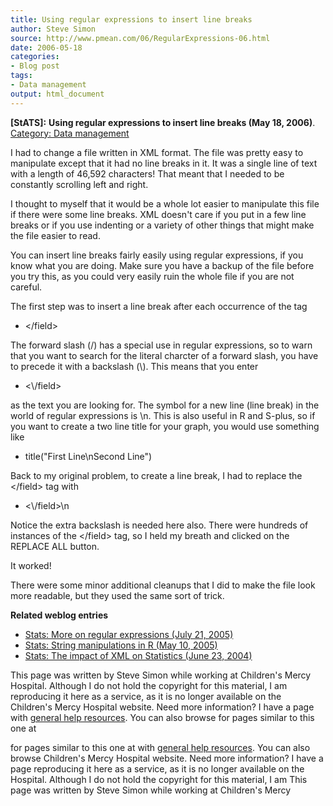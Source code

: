 ```yaml
---
title: Using regular expressions to insert line breaks
author: Steve Simon
source: http://www.pmean.com/06/RegularExpressions-06.html
date: 2006-05-18
categories:
- Blog post
tags:
- Data management
output: html_document
---
```

**[StATS]:** **Using regular expressions to insert
line breaks (May 18, 2006)**. [Category: Data
management](../category/DataManagement.html)

I had to change a file written in XML format. The file was pretty easy
to manipulate except that it had no line breaks in it. It was a single
line of text with a length of 46,592 characters! That meant that I
needed to be constantly scrolling left and right.

I thought to myself that it would be a whole lot easier to manipulate
this file if there were some line breaks. XML doesn't care if you put
in a few line breaks or if you use indenting or a variety of other
things that might make the file easier to read.

You can insert line breaks fairly easily using regular expressions, if
you know what you are doing. Make sure you have a backup of the file
before you try this, as you could very easily ruin the whole file if you
are not careful.

The first step was to insert a line break after each occurrence of the
tag

-   \</field\>

The forward slash (/) has a special use in regular expressions, so to
warn that you want to search for the literal charcter of a forward
slash, you have to precede it with a backslash (\\). This means that you
enter

-   \<\\/field\>

as the text you are looking for. The symbol for a new line (line break)
in the world of regular expressions is \\n. This is also useful in R and
S-plus, so if you want to create a two line title for your graph, you
would use something like

-   title("First Line\\nSecond Line")

Back to my original problem, to create a line break, I had to replace
the \</field\> tag with

-   \<\\/field\>\\n

Notice the extra backslash is needed here also. There were hundreds of
instances of the \</field\> tag, so I held my breath and clicked on the
REPLACE ALL button.

It worked!

There were some minor additional cleanups that I did to make the file
look more readable, but they used the same sort of trick.

**Related weblog entries**

-   [Stats: More on regular expressions (July
    21, 2005)](file:///J:/weblog2005/RegularExpressions.asp)
-   [Stats: String manipulations in R (May
    10, 2005)](file:///J:/weblog2005/StringsR.asp)
-   [Stats: The impact of XML on Statistics (June
    23, 2004)](file:///J:/weblog2004/xml.asp)

This page was written by Steve Simon while working at Children's Mercy
Hospital. Although I do not hold the copyright for this material, I am
reproducing it here as a service, as it is no longer available on the
Children's Mercy Hospital website. Need more information? I have a page
with [general help resources](../GeneralHelp.html). You can also browse
for pages similar to this one at
<!---More--->
for pages similar to this one at
with [general help resources](../GeneralHelp.html). You can also browse
Children's Mercy Hospital website. Need more information? I have a page
reproducing it here as a service, as it is no longer available on the
Hospital. Although I do not hold the copyright for this material, I am
This page was written by Steve Simon while working at Children's Mercy

<!---Do not use
**[StATS]:** **Using regular expressions to insert
This page was written by Steve Simon while working at Children's Mercy
Hospital. Although I do not hold the copyright for this material, I am
reproducing it here as a service, as it is no longer available on the
Children's Mercy Hospital website. Need more information? I have a page
with [general help resources](../GeneralHelp.html). You can also browse
for pages similar to this one at
--->


